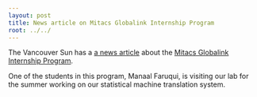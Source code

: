 ```yaml
---
layout: post
title: News article on Mitacs Globalink Internship Program
root: ../../
---
```


The Vancouver Sun has a [a news article](http://www.vancouversun.com/Travel/university+program+woos+India+brightest/1644439/story.html) about the [Mitacs Globalink Internship Program](http://www.mitacs.ca/main.php?mid=10000426&pid=347).

One of the students in this program, Manaal Faruqui, is visiting our lab for the summer working on our statistical machine translation system.



